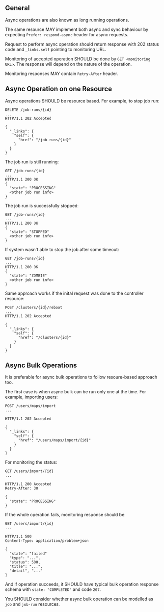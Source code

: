 ## General

Async operations are also known as long running operations.

The same resource MAY implement both async and sync behaviour by expecting `Prefer: respond-async` header for async requests.

Request to perform async operation should return response with 202 status code and `_links.self` pointing to monitoring URL.

Monitoring of accepted operation SHOULD be done by `GET <monitoring URL>`. The response will depend on the nature of the operation.

Monitoring responses MAY contain `Retry-After` header.

## Async Operation on one Resource

Async operations SHOULD be resource based. For example, to stop job run:

```
DELETE /job-runs/{id}
...
HTTP/1.1 202 Accepted

{
  "_links": {
    "self": {
      "href": "/job-runs/{id}"
    }
  }
}
```

The job run is still running:

```
GET /job-runs/{id}
...
HTTP/1.1 200 OK
{
  "state": "PROCESSING"
  <other job run info>
}
```


The job run is successfully stopped:

```
GET /job-runs/{id}
...
HTTP/1.1 200 OK
{
  "state": "STOPPED"
  <other job run info>
}
```

If system wasn't able to stop the job after some timeout:

```
GET /job-runs/{id}
...
HTTP/1.1 200 OK
{
  "state": "ZOMBIE"
  <other job run info>
}
```

Same approach works if the inital request was done to the controller resource:

```
POST /clusters/{id}/reboot
...
HTTP/1.1 202 Accepted

{
  "_links": {
    "self": {
      "href": "/clusters/{id}"
    }
  }
}
```


## Async Bulk Operations

It is preferable for async bulk operations to follow resoure-based approach too.

The first case is when async bulk can be run only one at the time. For example, importing users:

```
POST /users/maps/import
...

HTTP/1.1 202 Accepted

{
  "_links": {
    "self": {
      "href": "/users/maps/import/{id}"
    }
  }
}
```


For monitoring the status:

```
GET /users/import/{id}
...

HTTP/1.1 200 Accepted
Retry-After: 30

{
  "state": "PROCESSING"
}
```

If the whole operation fails, monitoring response should be:

```
GET /users/import/{id}
...

HTTP/1.1 500
Content-Type: application/problem+json

{
  "state": "failed"
  "type": "...",
  "status": 500,
  "title": "...",
  "detail", "..."
}
```

And if operation succeeds, it SHOULD have typical bulk operation response schema with `state: "COMPLETED"` and code `207`.

You SHOULD consider whether async bulk operation can be modelled as `job` and `job-run` resources.
